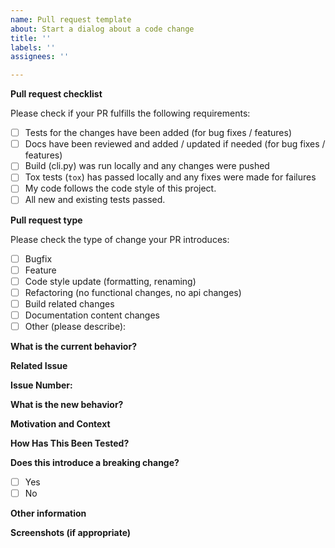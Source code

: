 ```yaml
---
name: Pull request template
about: Start a dialog about a code change
title: ''
labels: ''
assignees: ''

---
```


**Pull request checklist**

Please check if your PR fulfills the following requirements:
-  [ ]  Tests for the changes have been added (for bug fixes / features)
-  [ ]  Docs have been reviewed and added / updated if needed (for bug fixes / features)
-  [ ]  Build (cli.py) was run locally and any changes were pushed
-  [ ]  Tox tests (`tox`) has passed locally and any fixes were made for failures
-  [ ]  My code follows the code style of this project.
-  [ ]  All new and existing tests passed.

**Pull request type**

<!-- Please try to limit your pull request to one type, submit multiple pull requests if needed. -->

Please check the type of change your PR introduces:
-  [ ]  Bugfix
-  [ ]  Feature
-  [ ]  Code style update (formatting, renaming)
-  [ ]  Refactoring (no functional changes, no api changes)
-  [ ]  Build related changes
-  [ ]  Documentation content changes
-  [ ]  Other (please describe):

**What is the current behavior?**
<!-- Please describe the current behavior that you are modifying, or link to a relevant issue. -->

**Related Issue**
<!--- If suggesting a new feature or change, please discuss it in an issue first -->
<!--- If fixing a bug, there should be an issue describing it with steps to reproduce -->
<!--- Please link to the issue here: -->

**Issue Number:**

**What is the new behavior?**
<!-- Please describe the behavior or changes that are being added by this PR. -->

**Motivation and Context**
<!--- Why is this change required? What problem does it solve? -->

**How Has This Been Tested?**
<!--- Please describe in detail how you tested your changes. -->
<!--- Include details of your testing environment, and the tests you ran to -->
<!--- see how your change affects other areas of the code, etc. -->

**Does this introduce a breaking change?**

-  [ ]  Yes
-  [ ]  No

<!-- If this introduces a breaking change, please describe the impact and migration path for existing applications below. -->

**Other information**

<!-- Any other information that is important to this PR such as screenshots of how the component looks before and after the change. -->
<!--- Provide a general summary of your changes in the Title above -->

**Screenshots (if appropriate)**
